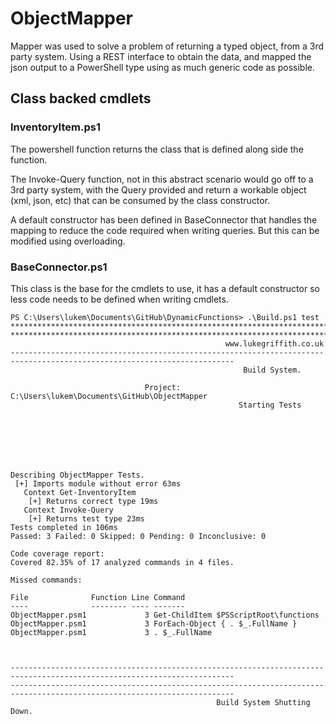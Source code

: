 # ObjectMapper

Mapper was used to solve a problem of returning a typed object, from a 3rd party system.
Using a REST interface to obtain the data, and mapped the json output to a PowerShell type using as much generic code as possible.

## Class backed cmdlets
### InventoryItem.ps1

The powershell function returns the class that is defined along side the function.

The Invoke-Query function, not in this abstract scenario would go off to a 3rd party system, with the Query provided and return a workable object (xml, json, etc) that can be consumed by the class constructor.

A default constructor has been defined in BaseConnector that handles the mapping to reduce the code required when writing queries. But this can be modified using overloading.


### BaseConnector.ps1
This class is the base for the cmdlets to use, it has a default constructor so less code needs to be defined when writing cmdlets.

```
PS C:\Users\lukem\Documents\GitHub\DynamicFunctions> .\Build.ps1 test
************************************************************************************************************************
************************************************************************************************************************
                                                www.lukegriffith.co.uk
------------------------------------------------------------------------------------------------------------------------
                                                    Build System.

                              Project: C:\Users\lukem\Documents\GitHub\ObjectMapper
                                                   Starting Tests







Describing ObjectMapper Tests.
 [+] Imports module without error 63ms
   Context Get-InventoryItem
    [+] Returns correct type 19ms
   Context Invoke-Query
    [+] Returns test type 23ms
Tests completed in 106ms
Passed: 3 Failed: 0 Skipped: 0 Pending: 0 Inconclusive: 0

Code coverage report:
Covered 82.35% of 17 analyzed commands in 4 files.

Missed commands:

File              Function Line Command
----              -------- ---- -------
ObjectMapper.psm1             3 Get-ChildItem $PSScriptRoot\functions
ObjectMapper.psm1             3 ForEach-Object { . $_.FullName }
ObjectMapper.psm1             3 . $_.FullName



------------------------------------------------------------------------------------------------------------------------
------------------------------------------------------------------------------------------------------------------------
                                              Build System Shutting Down.
```
